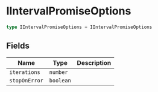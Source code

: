 # IIntervalPromiseOptions



```typescript
type IIntervalPromiseOptions = IIntervalPromiseOptions
```

## Fields

| Name | Type | Description |
|------|------|-------------|
| `iterations` | `number` |  |
| `stopOnError` | `boolean` |  |
